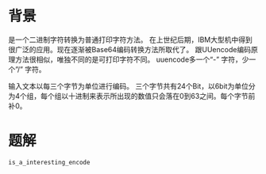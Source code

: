 
# 背景

是一个二进制字符转换为普通打印字符方法。
在上世纪后期，IBM大型机中得到很广泛的应用。现在逐渐被Base64编码转换方法所取代了。
跟UUencode编码原理方法很相似，唯独不同的是可打印字符不同。
uuencode多一个“-” 字符，少一个”/” 字符。

输入文本以每三个字节为单位进行编码。
三个字节共有24个Bit，以6bit为单位分为4个组，每个组以十进制来表示所出现的数值只会落在0到63之间。每个字节前补0。

# 题解

```text
is_a_interesting_encode
```
